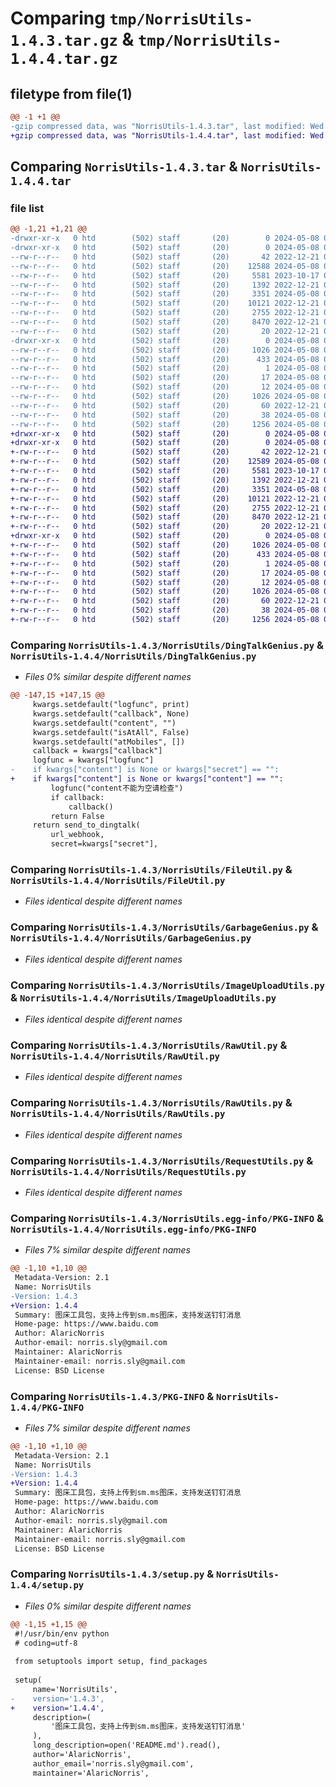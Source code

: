 # Comparing `tmp/NorrisUtils-1.4.3.tar.gz` & `tmp/NorrisUtils-1.4.4.tar.gz`

## filetype from file(1)

```diff
@@ -1 +1 @@
-gzip compressed data, was "NorrisUtils-1.4.3.tar", last modified: Wed May  8 03:33:09 2024, max compression
+gzip compressed data, was "NorrisUtils-1.4.4.tar", last modified: Wed May  8 03:39:24 2024, max compression
```

## Comparing `NorrisUtils-1.4.3.tar` & `NorrisUtils-1.4.4.tar`

### file list

```diff
@@ -1,21 +1,21 @@
-drwxr-xr-x   0 htd        (502) staff       (20)        0 2024-05-08 03:33:09.723886 NorrisUtils-1.4.3/
-drwxr-xr-x   0 htd        (502) staff       (20)        0 2024-05-08 03:33:09.721253 NorrisUtils-1.4.3/NorrisUtils/
--rw-r--r--   0 htd        (502) staff       (20)       42 2022-12-21 09:04:02.000000 NorrisUtils-1.4.3/NorrisUtils/BuildConfig.py
--rw-r--r--   0 htd        (502) staff       (20)    12588 2024-05-08 03:32:43.000000 NorrisUtils-1.4.3/NorrisUtils/DingTalkGenius.py
--rw-r--r--   0 htd        (502) staff       (20)     5581 2023-10-17 09:11:02.000000 NorrisUtils-1.4.3/NorrisUtils/FileUtil.py
--rw-r--r--   0 htd        (502) staff       (20)     1392 2022-12-21 09:04:02.000000 NorrisUtils-1.4.3/NorrisUtils/GarbageGenius.py
--rw-r--r--   0 htd        (502) staff       (20)     3351 2024-05-08 03:17:50.000000 NorrisUtils-1.4.3/NorrisUtils/ImageUploadUtils.py
--rw-r--r--   0 htd        (502) staff       (20)    10121 2022-12-21 09:04:02.000000 NorrisUtils-1.4.3/NorrisUtils/RawUtil.py
--rw-r--r--   0 htd        (502) staff       (20)     2755 2022-12-21 09:04:02.000000 NorrisUtils-1.4.3/NorrisUtils/RawUtils.py
--rw-r--r--   0 htd        (502) staff       (20)     8470 2022-12-21 09:04:02.000000 NorrisUtils-1.4.3/NorrisUtils/RequestUtils.py
--rw-r--r--   0 htd        (502) staff       (20)       20 2022-12-21 09:04:02.000000 NorrisUtils-1.4.3/NorrisUtils/__init__.py
-drwxr-xr-x   0 htd        (502) staff       (20)        0 2024-05-08 03:33:09.723170 NorrisUtils-1.4.3/NorrisUtils.egg-info/
--rw-r--r--   0 htd        (502) staff       (20)     1026 2024-05-08 03:33:09.000000 NorrisUtils-1.4.3/NorrisUtils.egg-info/PKG-INFO
--rw-r--r--   0 htd        (502) staff       (20)      433 2024-05-08 03:33:09.000000 NorrisUtils-1.4.3/NorrisUtils.egg-info/SOURCES.txt
--rw-r--r--   0 htd        (502) staff       (20)        1 2024-05-08 03:33:09.000000 NorrisUtils-1.4.3/NorrisUtils.egg-info/dependency_links.txt
--rw-r--r--   0 htd        (502) staff       (20)       17 2024-05-08 03:33:09.000000 NorrisUtils-1.4.3/NorrisUtils.egg-info/requires.txt
--rw-r--r--   0 htd        (502) staff       (20)       12 2024-05-08 03:33:09.000000 NorrisUtils-1.4.3/NorrisUtils.egg-info/top_level.txt
--rw-r--r--   0 htd        (502) staff       (20)     1026 2024-05-08 03:33:09.723549 NorrisUtils-1.4.3/PKG-INFO
--rw-r--r--   0 htd        (502) staff       (20)       60 2022-12-21 09:04:02.000000 NorrisUtils-1.4.3/README.md
--rw-r--r--   0 htd        (502) staff       (20)       38 2024-05-08 03:33:09.723969 NorrisUtils-1.4.3/setup.cfg
--rw-r--r--   0 htd        (502) staff       (20)     1256 2024-05-08 03:33:05.000000 NorrisUtils-1.4.3/setup.py
+drwxr-xr-x   0 htd        (502) staff       (20)        0 2024-05-08 03:39:24.068169 NorrisUtils-1.4.4/
+drwxr-xr-x   0 htd        (502) staff       (20)        0 2024-05-08 03:39:24.065274 NorrisUtils-1.4.4/NorrisUtils/
+-rw-r--r--   0 htd        (502) staff       (20)       42 2022-12-21 09:04:02.000000 NorrisUtils-1.4.4/NorrisUtils/BuildConfig.py
+-rw-r--r--   0 htd        (502) staff       (20)    12589 2024-05-08 03:38:17.000000 NorrisUtils-1.4.4/NorrisUtils/DingTalkGenius.py
+-rw-r--r--   0 htd        (502) staff       (20)     5581 2023-10-17 09:11:02.000000 NorrisUtils-1.4.4/NorrisUtils/FileUtil.py
+-rw-r--r--   0 htd        (502) staff       (20)     1392 2022-12-21 09:04:02.000000 NorrisUtils-1.4.4/NorrisUtils/GarbageGenius.py
+-rw-r--r--   0 htd        (502) staff       (20)     3351 2024-05-08 03:17:50.000000 NorrisUtils-1.4.4/NorrisUtils/ImageUploadUtils.py
+-rw-r--r--   0 htd        (502) staff       (20)    10121 2022-12-21 09:04:02.000000 NorrisUtils-1.4.4/NorrisUtils/RawUtil.py
+-rw-r--r--   0 htd        (502) staff       (20)     2755 2022-12-21 09:04:02.000000 NorrisUtils-1.4.4/NorrisUtils/RawUtils.py
+-rw-r--r--   0 htd        (502) staff       (20)     8470 2022-12-21 09:04:02.000000 NorrisUtils-1.4.4/NorrisUtils/RequestUtils.py
+-rw-r--r--   0 htd        (502) staff       (20)       20 2022-12-21 09:04:02.000000 NorrisUtils-1.4.4/NorrisUtils/__init__.py
+drwxr-xr-x   0 htd        (502) staff       (20)        0 2024-05-08 03:39:24.067228 NorrisUtils-1.4.4/NorrisUtils.egg-info/
+-rw-r--r--   0 htd        (502) staff       (20)     1026 2024-05-08 03:39:23.000000 NorrisUtils-1.4.4/NorrisUtils.egg-info/PKG-INFO
+-rw-r--r--   0 htd        (502) staff       (20)      433 2024-05-08 03:39:24.000000 NorrisUtils-1.4.4/NorrisUtils.egg-info/SOURCES.txt
+-rw-r--r--   0 htd        (502) staff       (20)        1 2024-05-08 03:39:23.000000 NorrisUtils-1.4.4/NorrisUtils.egg-info/dependency_links.txt
+-rw-r--r--   0 htd        (502) staff       (20)       17 2024-05-08 03:39:23.000000 NorrisUtils-1.4.4/NorrisUtils.egg-info/requires.txt
+-rw-r--r--   0 htd        (502) staff       (20)       12 2024-05-08 03:39:23.000000 NorrisUtils-1.4.4/NorrisUtils.egg-info/top_level.txt
+-rw-r--r--   0 htd        (502) staff       (20)     1026 2024-05-08 03:39:24.067759 NorrisUtils-1.4.4/PKG-INFO
+-rw-r--r--   0 htd        (502) staff       (20)       60 2022-12-21 09:04:02.000000 NorrisUtils-1.4.4/README.md
+-rw-r--r--   0 htd        (502) staff       (20)       38 2024-05-08 03:39:24.068363 NorrisUtils-1.4.4/setup.cfg
+-rw-r--r--   0 htd        (502) staff       (20)     1256 2024-05-08 03:38:31.000000 NorrisUtils-1.4.4/setup.py
```

### Comparing `NorrisUtils-1.4.3/NorrisUtils/DingTalkGenius.py` & `NorrisUtils-1.4.4/NorrisUtils/DingTalkGenius.py`

 * *Files 0% similar despite different names*

```diff
@@ -147,15 +147,15 @@
     kwargs.setdefault("logfunc", print)
     kwargs.setdefault("callback", None)
     kwargs.setdefault("content", "")
     kwargs.setdefault("isAtAll", False)
     kwargs.setdefault("atMobiles", [])
     callback = kwargs["callback"]
     logfunc = kwargs["logfunc"]
-    if kwargs["content"] is None or kwargs["secret"] == "":
+    if kwargs["content"] is None or kwargs["content"] == "":
         logfunc("content不能为空请检查")
         if callback:
             callback()
         return False
     return send_to_dingtalk(
         url_webhook,
         secret=kwargs["secret"],
```

### Comparing `NorrisUtils-1.4.3/NorrisUtils/FileUtil.py` & `NorrisUtils-1.4.4/NorrisUtils/FileUtil.py`

 * *Files identical despite different names*

### Comparing `NorrisUtils-1.4.3/NorrisUtils/GarbageGenius.py` & `NorrisUtils-1.4.4/NorrisUtils/GarbageGenius.py`

 * *Files identical despite different names*

### Comparing `NorrisUtils-1.4.3/NorrisUtils/ImageUploadUtils.py` & `NorrisUtils-1.4.4/NorrisUtils/ImageUploadUtils.py`

 * *Files identical despite different names*

### Comparing `NorrisUtils-1.4.3/NorrisUtils/RawUtil.py` & `NorrisUtils-1.4.4/NorrisUtils/RawUtil.py`

 * *Files identical despite different names*

### Comparing `NorrisUtils-1.4.3/NorrisUtils/RawUtils.py` & `NorrisUtils-1.4.4/NorrisUtils/RawUtils.py`

 * *Files identical despite different names*

### Comparing `NorrisUtils-1.4.3/NorrisUtils/RequestUtils.py` & `NorrisUtils-1.4.4/NorrisUtils/RequestUtils.py`

 * *Files identical despite different names*

### Comparing `NorrisUtils-1.4.3/NorrisUtils.egg-info/PKG-INFO` & `NorrisUtils-1.4.4/NorrisUtils.egg-info/PKG-INFO`

 * *Files 7% similar despite different names*

```diff
@@ -1,10 +1,10 @@
 Metadata-Version: 2.1
 Name: NorrisUtils
-Version: 1.4.3
+Version: 1.4.4
 Summary: 图床工具包，支持上传到sm.ms图床，支持发送钉钉消息
 Home-page: https://www.baidu.com
 Author: AlaricNorris
 Author-email: norris.sly@gmail.com
 Maintainer: AlaricNorris
 Maintainer-email: norris.sly@gmail.com
 License: BSD License
```

### Comparing `NorrisUtils-1.4.3/PKG-INFO` & `NorrisUtils-1.4.4/PKG-INFO`

 * *Files 7% similar despite different names*

```diff
@@ -1,10 +1,10 @@
 Metadata-Version: 2.1
 Name: NorrisUtils
-Version: 1.4.3
+Version: 1.4.4
 Summary: 图床工具包，支持上传到sm.ms图床，支持发送钉钉消息
 Home-page: https://www.baidu.com
 Author: AlaricNorris
 Author-email: norris.sly@gmail.com
 Maintainer: AlaricNorris
 Maintainer-email: norris.sly@gmail.com
 License: BSD License
```

### Comparing `NorrisUtils-1.4.3/setup.py` & `NorrisUtils-1.4.4/setup.py`

 * *Files 0% similar despite different names*

```diff
@@ -1,15 +1,15 @@
 #!/usr/bin/env python
 # coding=utf-8
 
 from setuptools import setup, find_packages
 
 setup(
     name='NorrisUtils',
-    version='1.4.3',
+    version='1.4.4',
     description=(
         '图床工具包，支持上传到sm.ms图床，支持发送钉钉消息'
     ),
     long_description=open('README.md').read(),
     author='AlaricNorris',
     author_email='norris.sly@gmail.com',
     maintainer='AlaricNorris',
```

